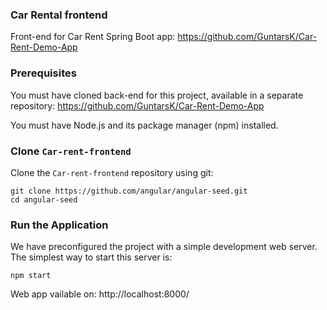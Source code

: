### Car Rental frontend

Front-end for Car Rent Spring Boot app: https://github.com/GuntarsK/Car-Rent-Demo-App



### Prerequisites

You must have cloned back-end for this project, available in a separate repository: https://github.com/GuntarsK/Car-Rent-Demo-App

You must have Node.js and its package manager (npm) installed.



### Clone `Car-rent-frontend`

Clone the `Car-rent-frontend` repository using git:

```
git clone https://github.com/angular/angular-seed.git
cd angular-seed
```



### Run the Application

We have preconfigured the project with a simple development web server. The simplest way to start
this server is:

```
npm start
```

Web app vailable on: http://localhost:8000/

